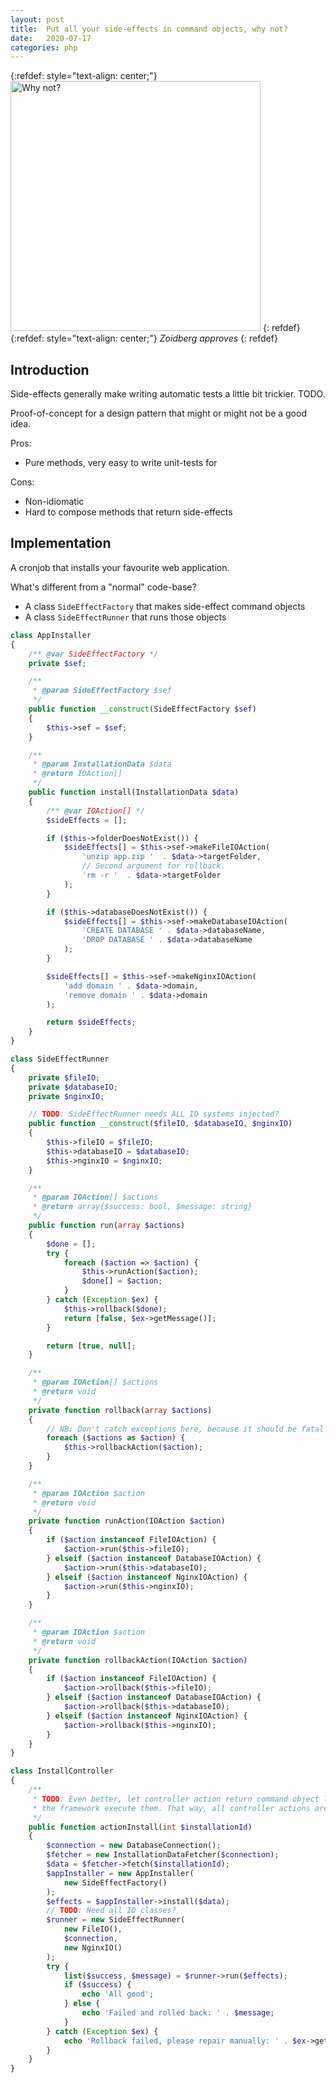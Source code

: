 ```yaml
---
layout: post
title:  Put all your side-effects in command objects, why not?
date:   2020-07-17
categories: php
---
```


{:refdef: style="text-align: center;"}
<img src="{{ site.url }}/assets/img/zoiberg.jpg" alt="Why not?" height="400px"/>
{: refdef}
{:refdef: style="text-align: center;"}
_Zoidberg approves_
{: refdef}

## Introduction

Side-effects generally make writing automatic tests a little bit trickier. TODO.

Proof-of-concept for a design pattern that might or might not be a good idea.

Pros:

* Pure methods, very easy to write unit-tests for

Cons:

* Non-idiomatic
* Hard to compose methods that return side-effects

## Implementation

A cronjob that installs your favourite web application.

What's different from a "normal" code-base?

* A class `SideEffectFactory` that makes side-effect command objects
* A class `SideEffectRunner` that runs those objects

```php
class AppInstaller
{
    /** @var SideEffectFactory */
    private $sef;

    /**
     * @param SideEffectFactory $sef
     */
    public function __construct(SideEffectFactory $sef)
    {
        $this->sef = $sef;
    }

    /**
     * @param InstallationData $data
     * @return IOAction[]
     */
    public function install(InstallationData $data)
    {
        /** @var IOAction[] */
        $sideEffects = [];

        if ($this->folderDoesNotExist()) {
            $sideEffects[] = $this->sef->makeFileIOAction(
                'unzip app.zip '  . $data->targetFolder,
                // Second argument for rollback.
                'rm -r '  . $data->targetFolder
            );
        }

        if ($this->databaseDoesNotExist()) {
            $sideEffects[] = $this->sef->makeDatabaseIOAction(
                'CREATE DATABASE ' . $data->databaseName,
                'DROP DATABASE ' . $data->databaseName
            );
        }

        $sideEffects[] = $this->sef->makeNginxIOAction(
            'add domain ' . $data->domain,
            'remove domain ' . $data->domain
        );

        return $sideEffects;
    }
}

class SideEffectRunner
{
    private $fileIO;
    private $databaseIO;
    private $nginxIO;

    // TODO: SideEffectRunner needs ALL IO systems injected?
    public function __construct($fileIO, $databaseIO, $nginxIO)
    {
        $this->fileIO = $fileIO;
        $this->databaseIO = $databaseIO;
        $this->nginxIO = $nginxIO;
    }

    /**
     * @param IOAction[] $actions
     * @return array{$success: bool, $message: string}
     */
    public function run(array $actions)
    {
        $done = [];
        try {
            foreach ($action => $action) {
                $this->runAction($action);
                $done[] = $action;
            }
        } catch (Exception $ex) {
            $this->rollback($done);
            return [false, $ex->getMessage()];
        }

        return [true, null];
    }

    /**
     * @param IOAction[] $actions
     * @return void
     */
    private function rollback(array $actions)
    {
        // NB: Don't catch exceptions here, because it should be fatal failure.
        foreach ($actions as $action) {
            $this->rollbackAction($action);
        }
    }

    /**
     * @param IOAction $action
     * @return void
     */
    private function runAction(IOAction $action)
    {
        if ($action instanceof FileIOAction) {
            $action->run($this->fileIO);
        } elseif ($action instanceof DatabaseIOAction) {
            $action->run($this->databaseIO);
        } elseif ($action instanceof NginxIOAction) {
            $action->run($this->nginxIO);
        }
    }

    /**
     * @param IOAction $action
     * @return void
     */
    private function rollbackAction(IOAction $action)
    {
        if ($action instanceof FileIOAction) {
            $action->rollback($this->fileIO);
        } elseif ($action instanceof DatabaseIOAction) {
            $action->rollback($this->databaseIO);
        } elseif ($action instanceof NginxIOAction) {
            $action->rollback($this->nginxIO);
        }
    }
}

class InstallController
{
    /**
     * TODO: Even better, let controller action return command object list and let
     * the framework execute them. That way, all controller actions are pure.
     */
    public function actionInstall(int $installationId)
    {
        $connection = new DatabaseConnection();
        $fetcher = new InstallationDataFetcher($connection);
        $data = $fetcher->fetch($installationId);
        $appInstaller = new AppInstaller(
            new SideEffectFactory()
        );
        $effects = $appInstaller->install($data);
        // TODO: Need all IO classes?
        $runner = new SideEffectRunner(
            new FileIO(),
            $connection,
            new NginxIO()
        );
        try {
            list($success, $message) = $runner->run($effects);
            if ($success) {
                echo 'All good';
            } else {
                echo 'Failed and rolled back: ' . $message;
            }
        } catch (Exception $ex) {
            echo 'Rollback failed, please repair manually: ' . $ex->getMessage();
        }
    }
}
```
